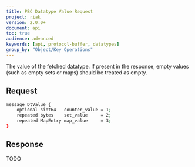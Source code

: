 ```yaml
---
title: PBC Datatype Value Request
project: riak
version: 2.0.0+
document: api
toc: true
audience: advanced
keywords: [api, protocol-buffer, datatypes]
group_by: "Object/Key Operations"
---
```


The value of the fetched datatype. If present in the response, empty values (such as empty sets or maps) should be treated as empty.

## Request

```bash
message DtValue {
    optional sint64   counter_value = 1;
    repeated bytes    set_value     = 2;
    repeated MapEntry map_value     = 3;
}
```

## Response

TODO